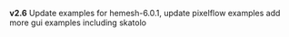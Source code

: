 **v2.6** Update examples for hemesh-6.0.1, update pixelflow examples add more gui examples including skatolo
